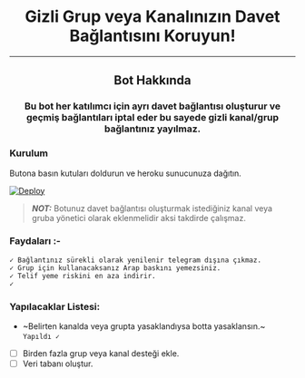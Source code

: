 <h1 align="center">Gizli Grup veya Kanalınızın Davet Bağlantısını Koruyun!</h1>
<hr>
<h2 align="center">Bot Hakkında</h2>
<h3 align="center">Bu bot her katılımcı için ayrı davet bağlantısı oluşturur ve geçmiş bağlantıları iptal eder bu sayede gizli kanal/grup bağlantınız yayılmaz.</h3>

### Kurulum

Butona basın kutuları doldurun ve heroku sunucunuza dağıtın.

[![Deploy](https://www.herokucdn.com/deploy/button.svg)](https://heroku.com/deploy)

> **_NOT:_**  Botunuz davet bağlantısı oluşturmak istediğiniz kanal veya gruba yönetici olarak eklenmelidir aksi takdirde çalışmaz.

### Faydaları :-
    ✓ Bağlantınız sürekli olarak yenilenir telegram dışına çıkmaz.
    ✓ Grup için kullanacaksanız Arap baskını yemezsiniz.
    ✓ Telif yeme riskini en aza indirir.
    ✓
    
### Yapılacaklar Listesi:
-   ~Belirten kanalda veya grupta yasaklandıysa botta yasaklansın.~ `Yapıldı ✓`
-   [ ] Birden fazla grup veya kanal desteği ekle.
-   [ ] Veri tabanı oluştur.

